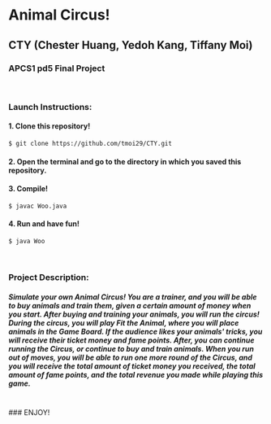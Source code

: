 # Animal Circus!
## CTY (Chester Huang, Yedoh Kang, Tiffany Moi)
### APCS1 pd5 Final Project

<br /> 

### Launch Instructions:
#### 1. Clone this repository! 
```
$ git clone https://github.com/tmoi29/CTY.git
```

#### 2. Open the terminal and go to the directory in which you saved this repository.
#### 3. Compile!
```
$ javac Woo.java
```
#### 4. Run and have fun!
```
$ java Woo
```
<br /> 

### Project Description:
##### Simulate your own Animal Circus! You are a trainer, and you will be able to buy animals and train them, given a certain amount of money when you start. After buying and training your animals, you will run the circus! During the circus, you will play Fit the Animal, where you will place animals in the Game Board. If the audience likes your animals' tricks, you will receive their ticket money and fame points. After, you can continue running the Circus, or continue to buy and train animals. When you run out of moves, you will be able to run one more round of the Circus, and you will receive the total amount of ticket money you received, the total amount of fame points, and the total revenue you made while playing this game.

<br /> 
### ENJOY!


